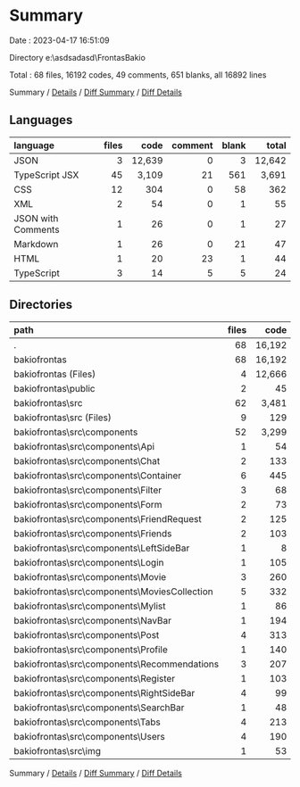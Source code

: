 # Summary

Date : 2023-04-17 16:51:09

Directory e:\\asdsadasd\\FrontasBakio

Total : 68 files,  16192 codes, 49 comments, 651 blanks, all 16892 lines

Summary / [Details](details.md) / [Diff Summary](diff.md) / [Diff Details](diff-details.md)

## Languages
| language | files | code | comment | blank | total |
| :--- | ---: | ---: | ---: | ---: | ---: |
| JSON | 3 | 12,639 | 0 | 3 | 12,642 |
| TypeScript JSX | 45 | 3,109 | 21 | 561 | 3,691 |
| CSS | 12 | 304 | 0 | 58 | 362 |
| XML | 2 | 54 | 0 | 1 | 55 |
| JSON with Comments | 1 | 26 | 0 | 1 | 27 |
| Markdown | 1 | 26 | 0 | 21 | 47 |
| HTML | 1 | 20 | 23 | 1 | 44 |
| TypeScript | 3 | 14 | 5 | 5 | 24 |

## Directories
| path | files | code | comment | blank | total |
| :--- | ---: | ---: | ---: | ---: | ---: |
| . | 68 | 16,192 | 49 | 651 | 16,892 |
| bakiofrontas | 68 | 16,192 | 49 | 651 | 16,892 |
| bakiofrontas (Files) | 4 | 12,666 | 0 | 24 | 12,690 |
| bakiofrontas\\public | 2 | 45 | 23 | 2 | 70 |
| bakiofrontas\\src | 62 | 3,481 | 26 | 625 | 4,132 |
| bakiofrontas\\src (Files) | 9 | 129 | 8 | 32 | 169 |
| bakiofrontas\\src\\components | 52 | 3,299 | 18 | 592 | 3,909 |
| bakiofrontas\\src\\components\\Api | 1 | 54 | 0 | 11 | 65 |
| bakiofrontas\\src\\components\\Chat | 2 | 133 | 1 | 33 | 167 |
| bakiofrontas\\src\\components\\Container | 6 | 445 | 0 | 28 | 473 |
| bakiofrontas\\src\\components\\Filter | 3 | 68 | 0 | 18 | 86 |
| bakiofrontas\\src\\components\\Form | 2 | 73 | 0 | 11 | 84 |
| bakiofrontas\\src\\components\\FriendRequest | 2 | 125 | 4 | 36 | 165 |
| bakiofrontas\\src\\components\\Friends | 2 | 103 | 0 | 27 | 130 |
| bakiofrontas\\src\\components\\LeftSideBar | 1 | 8 | 0 | 1 | 9 |
| bakiofrontas\\src\\components\\Login | 1 | 105 | 0 | 11 | 116 |
| bakiofrontas\\src\\components\\Movie | 3 | 260 | 0 | 43 | 303 |
| bakiofrontas\\src\\components\\MoviesCollection | 5 | 332 | 2 | 66 | 400 |
| bakiofrontas\\src\\components\\Mylist | 1 | 86 | 0 | 12 | 98 |
| bakiofrontas\\src\\components\\NavBar | 1 | 194 | 0 | 30 | 224 |
| bakiofrontas\\src\\components\\Post | 4 | 313 | 3 | 71 | 387 |
| bakiofrontas\\src\\components\\Profile | 1 | 140 | 0 | 28 | 168 |
| bakiofrontas\\src\\components\\Recommendations | 3 | 207 | 3 | 34 | 244 |
| bakiofrontas\\src\\components\\Register | 1 | 103 | 0 | 9 | 112 |
| bakiofrontas\\src\\components\\RightSideBar | 4 | 99 | 0 | 23 | 122 |
| bakiofrontas\\src\\components\\SearchBar | 1 | 48 | 1 | 9 | 58 |
| bakiofrontas\\src\\components\\Tabs | 4 | 213 | 0 | 49 | 262 |
| bakiofrontas\\src\\components\\Users | 4 | 190 | 4 | 42 | 236 |
| bakiofrontas\\src\\img | 1 | 53 | 0 | 1 | 54 |

Summary / [Details](details.md) / [Diff Summary](diff.md) / [Diff Details](diff-details.md)